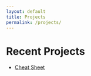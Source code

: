 ```yaml
---
layout: default
title: Projects
permalink: /projects/
---
```

<div class="home">
  <h1 class="page-heading center-text">Recent Projects</h1>

  <ul class="post-list">
      <li>
        <p>
          <a class="post-link" href="http://dianpan.github.io/cheat-sheet/">Cheat Sheet</a>
        </p>
      </li>

  </ul>

</div>
